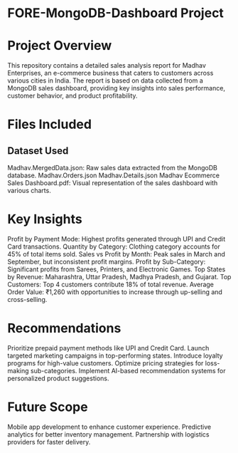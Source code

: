 # FORE-MongoDB-Dashboard Project
# Project Overview
This repository contains a detailed sales analysis report for Madhav Enterprises, an e-commerce business that caters to customers across various cities in India. The report is based on data collected from a MongoDB sales dashboard, providing key insights into sales performance, customer behavior, and product profitability.
# Files Included
## Dataset Used
Madhav.MergedData.json: Raw sales data extracted from the MongoDB database.
Madhav.Orders.json
Madhav.Details.json
Madhav Ecommerce Sales Dashboard.pdf: Visual representation of the sales dashboard with various charts.

# Key Insights
Profit by Payment Mode: Highest profits generated through UPI and Credit Card transactions.
Quantity by Category: Clothing category accounts for 45% of total items sold.
Sales vs Profit by Month: Peak sales in March and September, but inconsistent profit margins.
Profit by Sub-Category: Significant profits from Sarees, Printers, and Electronic Games.
Top States by Revenue: Maharashtra, Uttar Pradesh, Madhya Pradesh, and Gujarat.
Top Customers: Top 4 customers contribute 18% of total revenue.
Average Order Value: ₹1,260 with opportunities to increase through up-selling and cross-selling.

# Recommendations
Prioritize prepaid payment methods like UPI and Credit Card.
Launch targeted marketing campaigns in top-performing states.
Introduce loyalty programs for high-value customers.
Optimize pricing strategies for loss-making sub-categories.
Implement AI-based recommendation systems for personalized product suggestions.

# Future Scope
Mobile app development to enhance customer experience.
Predictive analytics for better inventory management.
Partnership with logistics providers for faster delivery.
